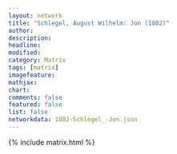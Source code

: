 ```yaml
---
layout: network
title: "Schlegel, August Wilhelm: Jon (1802)"
author:
description:
headline:
modified:
category: Matrix
tags: [matrix]
imagefeature: 
mathjax: 
chart: 
comments: false
featured: false
list: false
networkdata: 1802-Schlegel_-Jon.json
---
```

{% include matrix.html %}
